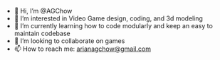 - 👋 Hi, I’m @AGChow
- 👀 I’m interested in Video Game design, coding, and 3d modeling
- 🌱 I’m currently learning how to code modularly and keep an easy to maintain codebase
- 💞️ I’m looking to collaborate on games
- 📫 How to reach me: arianagchow@gmail.com

<!---
AGChow/AGChow is a ✨ special ✨ repository because its `README.md` (this file) appears on your GitHub profile.
You can click the Preview link to take a look at your changes.
--->

